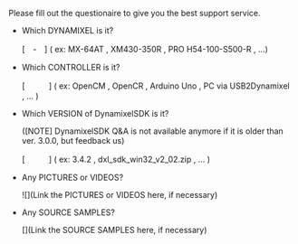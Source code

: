 Please fill out the questionaire to give you the best support service.  

- Which DYNAMIXEL is it?

  [　-　]  ( ex: MX-64AT , XM430-350R , PRO H54-100-S500-R , ...)

- Which CONTROLLER is it?

  [　　　] ( ex: OpenCM , OpenCR , Arduino Uno , PC via USB2Dynamixel , ... )

- Which VERSION of DynamixelSDK is it?

  ([NOTE] DynamixelSDK Q&A is not available anymore if it is older than ver. 3.0.0, but feedback us)

  [　　　] ( ex: 3.4.2 , dxl_sdk_win32_v2_02.zip , ... )

- Any PICTURES or VIDEOS?

  ![](Link the PICTURES or VIDEOS here, if necessary)

- Any SOURCE SAMPLES?

  [](Link the SOURCE SAMPLES here, if necessary)
